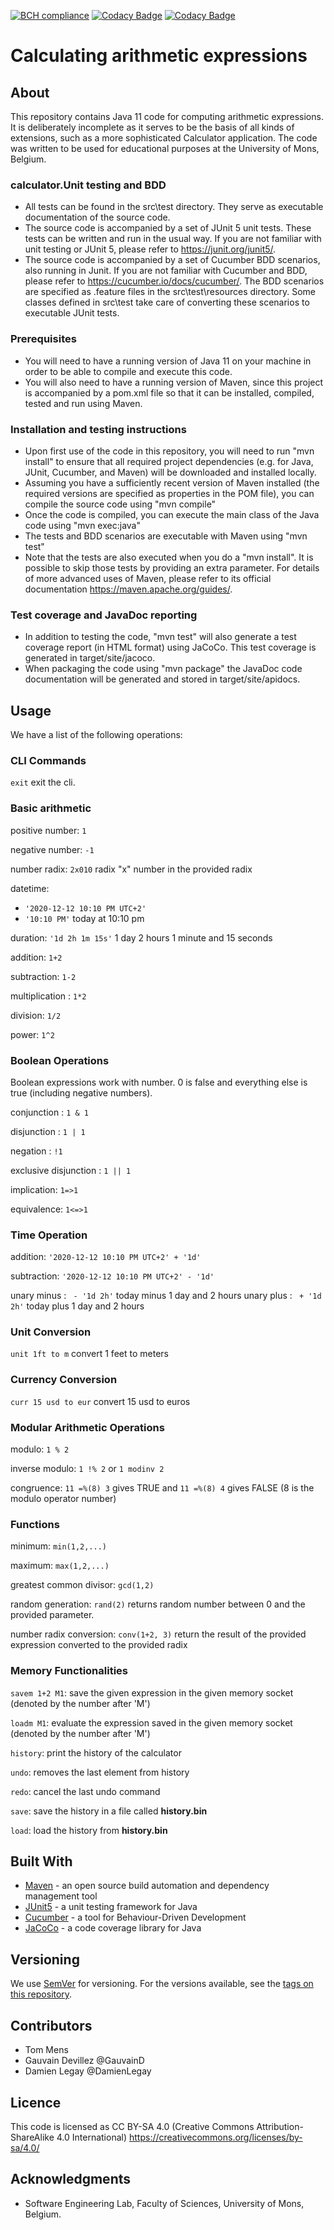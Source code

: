 [![BCH compliance](https://bettercodehub.com/edge/badge/tommens/calculator-cucumber?branch=master)](https://bettercodehub.com/)
[![Codacy Badge](https://app.codacy.com/project/badge/Grade/6856a0f94d25446ca346cbc15a701d43)](https://www.codacy.com/gh/tommens/calculator-cucumber/dashboard?utm_source=github.com&amp;utm_medium=referral&amp;utm_content=tommens/calculator-cucumber&amp;utm_campaign=Badge_Grade)
[![Codacy Badge](https://app.codacy.com/project/badge/Coverage/6856a0f94d25446ca346cbc15a701d43)](https://www.codacy.com/gh/tommens/calculator-cucumber/dashboard?utm_source=github.com&utm_medium=referral&utm_content=tommens/calculator-cucumber&utm_campaign=Badge_Coverage)

# Calculating arithmetic expressions

## About

This repository contains Java 11 code for computing arithmetic expressions. It is deliberately incomplete as it serves
to be the basis of all kinds of extensions, such as a more sophisticated Calculator application. The code was written to
be used for educational purposes at the University of Mons, Belgium.

### calculator.Unit testing and BDD

* All tests can be found in the src\test directory. They serve as executable documentation of the source code.
* The source code is accompanied by a set of JUnit 5 unit tests. These tests can be written and run in the usual way. If
  you are not familiar with unit testing or JUnit 5, please refer to https://junit.org/junit5/.
* The source code is accompanied by a set of Cucumber BDD scenarios, also running in Junit. If you are not familiar with
  Cucumber and BDD, please refer to https://cucumber.io/docs/cucumber/. The BDD scenarios are specified as .feature
  files in the src\test\resources directory. Some classes defined in src\test take care of converting these scenarios to
  executable JUnit tests.

### Prerequisites

* You will need to have a running version of Java 11 on your machine in order to be able to compile and execute this
  code.
* You will also need to have a running version of Maven, since this project is accompanied by a pom.xml file so that it
  can be installed, compiled, tested and run using Maven.

### Installation and testing instructions

* Upon first use of the code in this repository, you will need to run "mvn install" to ensure that all required project
  dependencies (e.g. for Java, JUnit, Cucumber, and Maven) will be downloaded and installed locally.
* Assuming you have a sufficiently recent version of Maven installed (the required versions are specified as properties
  in the POM file), you can compile the source code using "mvn compile"
* Once the code is compiled, you can execute the main class of the Java code using "mvn exec:java"
* The tests and BDD scenarios are executable with Maven using "mvn test"
* Note that the tests are also executed when you do a "mvn install". It is possible to skip those tests by providing an
  extra parameter. For details of more advanced uses of Maven, please refer to its official
  documentation https://maven.apache.org/guides/.

### Test coverage and JavaDoc reporting

* In addition to testing the code, "mvn test" will also generate a test coverage report (in HTML format) using JaCoCo.
  This test coverage is generated in target/site/jacoco.
* When packaging the code using "mvn package" the JavaDoc code documentation will be generated and stored in
  target/site/apidocs.


## Usage
We have a list of the following operations:

### CLI Commands
```exit``` exit the cli.
### Basic arithmetic
positive number: ```1``` 

negative number: ```-1```

number radix: ```2x010```  radix "x" number in the provided radix

datetime:
* ```'2020-12-12 10:10 PM UTC+2'```
* ```'10:10 PM'``` today at 10:10 pm

duration: ```'1d 2h 1m 15s'``` 1 day 2 hours 1 minute and 15 seconds

addition: ```1+2```

subtraction: ```1-2```

multiplication : ```1*2```

division: ```1/2```

power: ```1^2```


### Boolean Operations
Boolean expressions work with number. 0 is false and everything else is true (including negative numbers).

conjunction : ```1 & 1```

disjunction : ```1 | 1```

negation : ```!1```

exclusive disjunction  : ```1 || 1```

implication: ```1=>1```

equivalence: ```1<=>1```


### Time Operation
addition: ```'2020-12-12 10:10 PM UTC+2' + '1d'```

subtraction: ```'2020-12-12 10:10 PM UTC+2' - '1d'```

unary minus : ``` - '1d 2h'``` today minus 1 day and 2 hours
unary plus : ``` + '1d 2h'``` today plus 1 day and 2 hours


### Unit Conversion
```unit 1ft to m``` convert 1 feet to meters

### Currency Conversion
```curr 15 usd to eur``` convert 15 usd to euros


### Modular Arithmetic Operations
modulo: ```1 % 2```

inverse modulo: ```1 !% 2``` or ```1 modinv 2```

congruence: ```11 =%(8) 3``` gives TRUE and ```11 =%(8) 4``` gives FALSE (8 is the modulo operator number)

### Functions
minimum: ```min(1,2,...) ```

maximum: ```max(1,2,...) ```

greatest common divisor: ```gcd(1,2)```

random generation: ```rand(2)``` returns random number between 0 and the provided parameter.

number radix conversion: ```conv(1+2, 3)``` return the result of the provided expression converted to the provided radix


### Memory Functionalities

```savem 1+2 M1```: save the given expression in the given memory socket (denoted by the number after 'M') 

```loadm M1```:  evaluate the expression saved in the given memory socket (denoted by the number after 'M')

```history```: print the history of the calculator

```undo```: removes the last  element from history

```redo```: cancel the last undo command

```save```: save the history in a file called **history.bin**

```load```: load the history from **history.bin**



## Built With

* [Maven](https://maven.apache.org/) - an open source build automation and dependency management tool
* [JUnit5](https://junit.org/junit5/) - a unit testing framework for Java
* [Cucumber](https://cucumber.io/docs/cucumber/) - a tool for Behaviour-Driven Development
* [JaCoCo](https://www.jacoco.org) - a code coverage library for Java

## Versioning

We use [SemVer](http://semver.org/) for versioning. For the versions available, see
the [tags on this repository](https://github.com/tommens/calculator-cucumber/tags).

## Contributors

* Tom Mens
* Gauvain Devillez @GauvainD
* Damien Legay @DamienLegay

## Licence

This code is licensed as CC BY-SA 4.0 (Creative Commons Attribution-ShareAlike 4.0 International)
https://creativecommons.org/licenses/by-sa/4.0/

## Acknowledgments

* Software Engineering Lab, Faculty of Sciences, University of Mons, Belgium.

